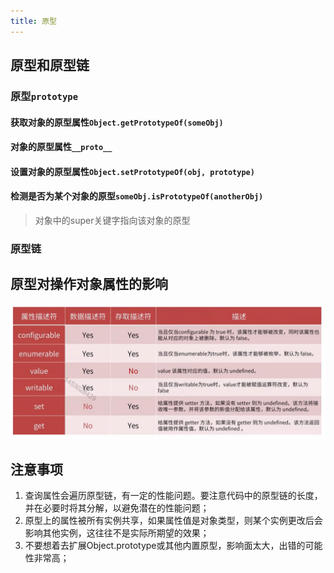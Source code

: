 ```yaml
---
title: 原型
---
```


> 

## 原型和原型链

### 原型`prototype`

#### 获取对象的原型属性`Object.getPrototypeOf(someObj)`

#### 对象的原型属性`__proto__`

#### 设置对象的原型属性`Object.setPrototypeOf(obj, prototype)`

#### 检测是否为某个对象的原型`someObj.isPrototypeOf(anotherObj)`

> 对象中的super关键字指向该对象的原型

### 原型链

## 原型对操作对象属性的影响

![image-20210602221416455](assets/image-20210602221416455.png)

## 注意事项

1. 查询属性会遍历原型链，有一定的性能问题。要注意代码中的原型链的长度，并在必要时将其分解，以避免潜在的性能问题；
2. 原型上的属性被所有实例共享，如果属性值是对象类型，则某个实例更改后会影响其他实例，这往往不是实际所期望的效果；
3. 不要想着去扩展Object.prototype或其他内置原型，影响面太大，出错的可能性非常高；